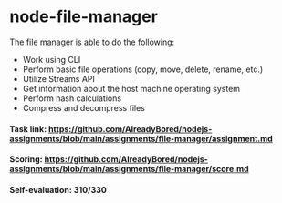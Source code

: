 # node-file-manager


The file manager is able to do the following:

* Work using CLI
* Perform basic file operations (copy, move, delete, rename, etc.)
* Utilize Streams API
* Get information about the host machine operating system
* Perform hash calculations
* Compress and decompress files


#### Task link: https://github.com/AlreadyBored/nodejs-assignments/blob/main/assignments/file-manager/assignment.md
#### Scoring: https://github.com/AlreadyBored/nodejs-assignments/blob/main/assignments/file-manager/score.md
#### Self-evaluation: 310/330
